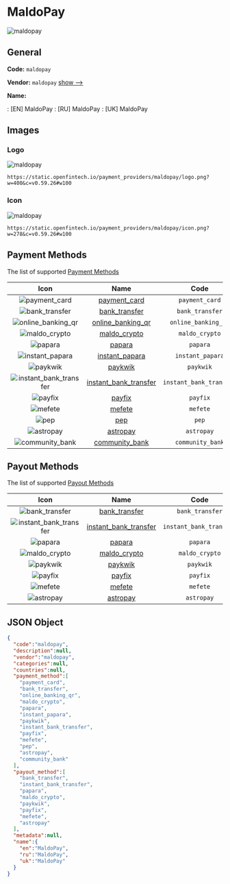 
# MaldoPay 
![maldopay](https://static.openfintech.io/payment_providers/maldopay/logo.png?w=400&c=v0.59.26#w100)  

## General 
 
**Code:** `maldopay` 
 
**Vendor:** `maldopay` [show -->](/vendors/maldopay/) 
 
**Name:** 
 
:	[EN] MaldoPay 
:	[RU] MaldoPay 
:	[UK] MaldoPay 
 

## Images 

### Logo 
 
![maldopay](https://static.openfintech.io/payment_providers/maldopay/logo.png?w=400&c=v0.59.26#w100)  

```
https://static.openfintech.io/payment_providers/maldopay/logo.png?w=400&c=v0.59.26#w100
```  

### Icon 
 
![maldopay](https://static.openfintech.io/payment_providers/maldopay/icon.png?w=278&c=v0.59.26#w100)  

```
https://static.openfintech.io/payment_providers/maldopay/icon.png?w=278&c=v0.59.26#w100
```  

## Payment Methods 
 
The list of supported [Payment Methods](/payment-methods/) 

|Icon|Name|Code| 
|:---:|:---:|:---:| 
|![payment_card](https://static.openfintech.io/payment_methods/payment_card/icon.svg?w=278&c=v0.59.26#w100) |[payment_card](/payment-methods/payment_card/)|`payment_card`| 
|![bank_transfer](https://static.openfintech.io/payment_methods/bank_transfer/icon.svg?w=278&c=v0.59.26#w100) |[bank_transfer](/payment-methods/bank_transfer/)|`bank_transfer`| 
|![online_banking_qr](https://static.openfintech.io/payment_methods/online_banking_qr/icon.svg?w=278&c=v0.59.26#w100) |[online_banking_qr](/payment-methods/online_banking_qr/)|`online_banking_qr`| 
|![maldo_crypto](https://static.openfintech.io/payment_methods/maldo_crypto/icon.svg?w=278&c=v0.59.26#w100) |[maldo_crypto](/payment-methods/maldo_crypto/)|`maldo_crypto`| 
|![papara](https://static.openfintech.io/payment_methods/papara/icon.svg?w=278&c=v0.59.26#w100) |[papara](/payment-methods/papara/)|`papara`| 
|![instant_papara](https://static.openfintech.io/payment_methods/instant_papara/icon.svg?w=278&c=v0.59.26#w100) |[instant_papara](/payment-methods/instant_papara/)|`instant_papara`| 
|![paykwik](https://static.openfintech.io/payment_methods/paykwik/icon.png?w=278&c=v0.59.26#w100) |[paykwik](/payment-methods/paykwik/)|`paykwik`| 
|![instant_bank_transfer](https://static.openfintech.io/payment_methods/instant_bank_transfer/icon.svg?w=278&c=v0.59.26#w100) |[instant_bank_transfer](/payment-methods/instant_bank_transfer/)|`instant_bank_transfer`| 
|![payfix](https://static.openfintech.io/payment_methods/payfix/icon.png?w=278&c=v0.59.26#w100) |[payfix](/payment-methods/payfix/)|`payfix`| 
|![mefete](https://static.openfintech.io/payment_methods/mefete/icon.png?w=278&c=v0.59.26#w100) |[mefete](/payment-methods/mefete/)|`mefete`| 
|![pep](https://static.openfintech.io/payment_methods/pep/icon.png?w=278&c=v0.59.26#w100) |[pep](/payment-methods/pep/)|`pep`| 
|![astropay](https://static.openfintech.io/payment_methods/astropay/icon.svg?w=278&c=v0.59.26#w100) |[astropay](/payment-methods/astropay/)|`astropay`| 
|![community_bank](https://static.openfintech.io/payment_methods/community_bank/icon.svg?w=278&c=v0.59.26#w100) |[community_bank](/payment-methods/community_bank/)|`community_bank`| 
 

## Payout Methods 
 
The list of supported [Payout Methods](/payout-methods/) 

|Icon|Name|Code| 
|:---:|:---:|:---:| 
|![bank_transfer](https://static.openfintech.io/payout_methods/bank_transfer/icon.svg?w=278&c=v0.59.26#w40) |[bank_transfer](payout-methodsbank_transfer/)|`bank_transfer`| 
|![instant_bank_transfer](https://static.openfintech.io/payout_methods/instant_bank_transfer/icon.svg?w=278&c=v0.59.26#w40) |[instant_bank_transfer](payout-methodsinstant_bank_transfer/)|`instant_bank_transfer`| 
|![papara](https://static.openfintech.io/payout_methods/papara/icon.svg?w=278&c=v0.59.26#w40) |[papara](payout-methodspapara/)|`papara`| 
|![maldo_crypto](https://static.openfintech.io/payout_methods/maldo_crypto/icon.svg?w=278&c=v0.59.26#w40) |[maldo_crypto](payout-methodsmaldo_crypto/)|`maldo_crypto`| 
|![paykwik](https://static.openfintech.io/payout_methods/paykwik/icon.png?w=278&c=v0.59.26#w40) |[paykwik](payout-methodspaykwik/)|`paykwik`| 
|![payfix](https://static.openfintech.io/payout_methods/payfix/icon.png?w=278&c=v0.59.26#w40) |[payfix](payout-methodspayfix/)|`payfix`| 
|![mefete](https://static.openfintech.io/payout_methods/mefete/icon.png?w=278&c=v0.59.26#w40) |[mefete](payout-methodsmefete/)|`mefete`| 
|![astropay](https://static.openfintech.io/payout_methods/astropay/icon.svg?w=278&c=v0.59.26#w40) |[astropay](payout-methodsastropay/)|`astropay`| 
 

## JSON Object 

```json
{
  "code":"maldopay",
  "description":null,
  "vendor":"maldopay",
  "categories":null,
  "countries":null,
  "payment_method":[
    "payment_card",
    "bank_transfer",
    "online_banking_qr",
    "maldo_crypto",
    "papara",
    "instant_papara",
    "paykwik",
    "instant_bank_transfer",
    "payfix",
    "mefete",
    "pep",
    "astropay",
    "community_bank"
  ],
  "payout_method":[
    "bank_transfer",
    "instant_bank_transfer",
    "papara",
    "maldo_crypto",
    "paykwik",
    "payfix",
    "mefete",
    "astropay"
  ],
  "metadata":null,
  "name":{
    "en":"MaldoPay",
    "ru":"MaldoPay",
    "uk":"MaldoPay"
  }
}
```  
